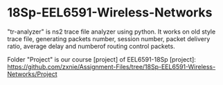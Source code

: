 # 18Sp-EEL6591-Wireless-Networks

"tr-analyzer" is ns2 trace file analyzer using python.
It works on old style trace file, generating packets number, session number, packet delivery ratio, average delay and numberof routing control packets.

Folder "Project" is our course [project] of EEL6591-18Sp
[project]: https://github.com/zxnie/Assignment-Files/tree/18Sp-EEL6591-Wireless-Networks/Project